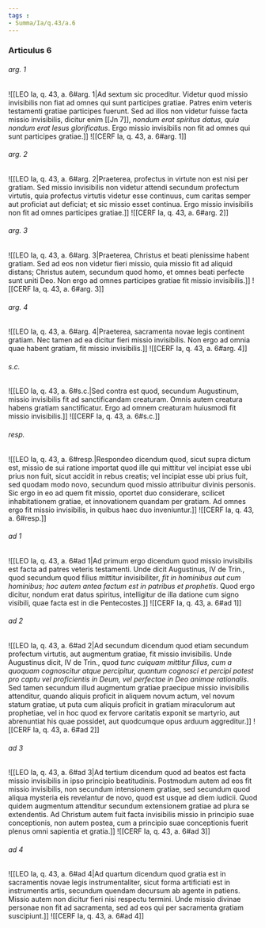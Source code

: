 ```yaml
---
tags : 
- Summa/Ia/q.43/a.6
---
```


### Articulus 6

###### arg. 1
![[LEO Ia, q. 43, a. 6#arg. 1|Ad sextum sic proceditur. Videtur quod missio invisibilis non fiat ad omnes qui sunt participes gratiae. Patres enim veteris testamenti gratiae participes fuerunt. Sed ad illos non videtur fuisse facta missio invisibilis, dicitur enim [[Jn 7]], *nondum erat spiritus datus, quia nondum erat Iesus glorificatus*. Ergo missio invisibilis non fit ad omnes qui sunt participes gratiae.]]
![[CERF Ia, q. 43, a. 6#arg. 1]]

###### arg. 2
![[LEO Ia, q. 43, a. 6#arg. 2|Praeterea, profectus in virtute non est nisi per gratiam. Sed missio invisibilis non videtur attendi secundum profectum virtutis, quia profectus virtutis videtur esse continuus, cum caritas semper aut proficiat aut deficiat; et sic missio esset continua. Ergo missio invisibilis non fit ad omnes participes gratiae.]]
![[CERF Ia, q. 43, a. 6#arg. 2]]

###### arg. 3
![[LEO Ia, q. 43, a. 6#arg. 3|Praeterea, Christus et beati plenissime habent gratiam. Sed ad eos non videtur fieri missio, quia missio fit ad aliquid distans; Christus autem, secundum quod homo, et omnes beati perfecte sunt uniti Deo. Non ergo ad omnes participes gratiae fit missio invisibilis.]]
![[CERF Ia, q. 43, a. 6#arg. 3]]

###### arg. 4
![[LEO Ia, q. 43, a. 6#arg. 4|Praeterea, sacramenta novae legis continent gratiam. Nec tamen ad ea dicitur fieri missio invisibilis. Non ergo ad omnia quae habent gratiam, fit missio invisibilis.]]
![[CERF Ia, q. 43, a. 6#arg. 4]]

###### s.c.
![[LEO Ia, q. 43, a. 6#s.c.|Sed contra est quod, secundum Augustinum, missio invisibilis fit ad sanctificandam creaturam. Omnis autem creatura habens gratiam sanctificatur. Ergo ad omnem creaturam huiusmodi fit missio invisibilis.]]
![[CERF Ia, q. 43, a. 6#s.c.]]

###### resp.
![[LEO Ia, q. 43, a. 6#resp.|Respondeo dicendum quod, sicut supra dictum est, missio de sui ratione importat quod ille qui mittitur vel incipiat esse ubi prius non fuit, sicut accidit in rebus creatis; vel incipiat esse ubi prius fuit, sed quodam modo novo, secundum quod missio attribuitur divinis personis. Sic ergo in eo ad quem fit missio, oportet duo considerare, scilicet inhabitationem gratiae, et innovationem quandam per gratiam. Ad omnes ergo fit missio invisibilis, in quibus haec duo inveniuntur.]]
![[CERF Ia, q. 43, a. 6#resp.]]

###### ad 1
![[LEO Ia, q. 43, a. 6#ad 1|Ad primum ergo dicendum quod missio invisibilis est facta ad patres veteris testamenti. Unde dicit Augustinus, IV de Trin., quod secundum quod filius mittitur invisibiliter, *fit in hominibus aut cum hominibus; hoc autem antea factum est in patribus et prophetis*. Quod ergo dicitur, nondum erat datus spiritus, intelligitur de illa datione cum signo visibili, quae facta est in die Pentecostes.]]
![[CERF Ia, q. 43, a. 6#ad 1]]

###### ad 2
![[LEO Ia, q. 43, a. 6#ad 2|Ad secundum dicendum quod etiam secundum profectum virtutis, aut augmentum gratiae, fit missio invisibilis. Unde Augustinus dicit, IV de Trin., quod *tunc cuiquam mittitur filius, cum a quoquam cognoscitur atque percipitur, quantum cognosci et percipi potest pro captu vel proficientis in Deum, vel perfectae in Deo animae rationalis*. Sed tamen secundum illud augmentum gratiae praecipue missio invisibilis attenditur, quando aliquis proficit in aliquem novum actum, vel novum statum gratiae, ut puta cum aliquis proficit in gratiam miraculorum aut prophetiae, vel in hoc quod ex fervore caritatis exponit se martyrio, aut abrenuntiat his quae possidet, aut quodcumque opus arduum aggreditur.]]
![[CERF Ia, q. 43, a. 6#ad 2]]

###### ad 3
![[LEO Ia, q. 43, a. 6#ad 3|Ad tertium dicendum quod ad beatos est facta missio invisibilis in ipso principio beatitudinis. Postmodum autem ad eos fit missio invisibilis, non secundum intensionem gratiae, sed secundum quod aliqua mysteria eis revelantur de novo, quod est usque ad diem iudicii. Quod quidem augmentum attenditur secundum extensionem gratiae ad plura se extendentis. Ad Christum autem fuit facta invisibilis missio in principio suae conceptionis, non autem postea, cum a principio suae conceptionis fuerit plenus omni sapientia et gratia.]]
![[CERF Ia, q. 43, a. 6#ad 3]]

###### ad 4
![[LEO Ia, q. 43, a. 6#ad 4|Ad quartum dicendum quod gratia est in sacramentis novae legis instrumentaliter, sicut forma artificiati est in instrumentis artis, secundum quendam decursum ab agente in patiens. Missio autem non dicitur fieri nisi respectu termini. Unde missio divinae personae non fit ad sacramenta, sed ad eos qui per sacramenta gratiam suscipiunt.]]
![[CERF Ia, q. 43, a. 6#ad 4]]

